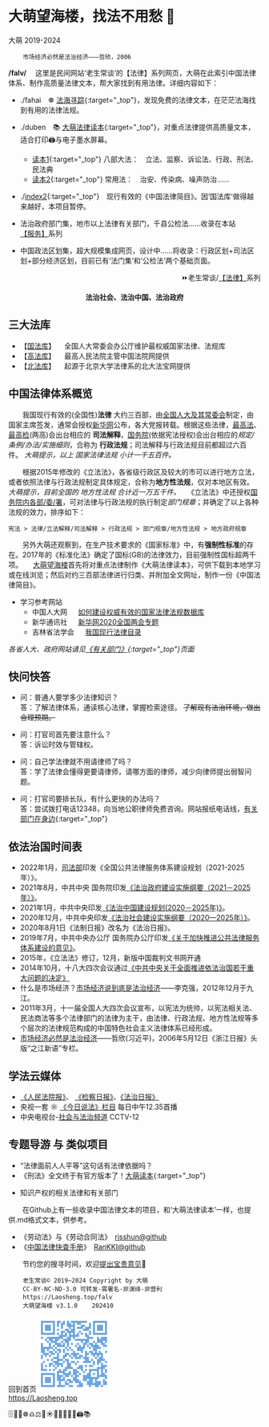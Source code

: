 大萌望海楼，找法不用愁 🗼
====================
大萌	2019-2024
<base target="_blank">
<link rel="canonical" href="https://Laosheng.top/falv/" />

		市场经济必然是法治经济———哲欣，2006

**/falv/**	　这里是民间网站‘老生常谈’的【法律】系列网页，大萌在此索引中国法律体系、制作高质量法律文本，帮大家找到有用法律。详细内容如下：

+	./fahai　☸️ [法海寻踪](fahai){:target="_top"}，发现免费的法律文本，在茫茫法海找到有用的法律法规。
+	./duben　📚 [大萌法律读本](duben){:target="_top"}，对重点法律提供高质量文本，适合打印🖨与电子墨水屏幕。
	+ [读本1](duben1){:target="_top"} 八部大法：　立法、监察、诉讼法、行政、刑法、民法典
	+ [读本2](duben2){:target="_top"} 常用法：　治安、传染病、噪声防治……
+	./[index2](./index2){:target="_top"}　现行有效的《中国法律简目》。因‘国法库’做得越来越好，本项目暂停。

+	法治政府部门集，地市以上法律有关部门，千县公检法……收录在本站[【服务】](../fuwu)系列
+	中国政法区划集，超大规模集成网页，设计中……将收录：行政区划+司法区划+部分经济区划，目前已有‘法门集’和‘公检法’两个基础页面。

<div align="right">
⏩老生常谈/<a href="https://Laosheng.top/falv" target="_top" title="大萌望海楼">【法律】</a>系列
</div>
<p align="center"><b>法治社会、法治中国、法治政府</b></p>


三大法库
--------

*	【[国法库](https://flk.npc.gov.cn/)】 　全国人大常委会办公厅维护最权威国家法律、法规库
*	【[高法库](https://www.chinacourt.org/law.shtml)】 　最高人民法院主管中国法院网提供
*	【[北法库](https://www.pkulaw.com/law)】 　起源于北京大学法律系的北大法宝网提供


中国法律体系概览
-----------------

　　我国现行有效的(全国性)**法律** 大约三百部，由[全国人大及其常委会](http://www.npc.gov.cn "中国人大网")制定，由国家主席签发，通常会授权[新华网](http://www.xinhuanet.com)公布，各大党报转载。根据这些法律，[最高法](http://www.court.gov.cn)、[最高检](https://www.spp.gov.cn)(两高)会出台相应的 **司法解释**，[国务院](http://www.gov.cn)(依据宪法授权)会出台相应的*规定/条例/办法/实施细则*，合称为 **行政法规**；司法解释与行政法规目前都超过六百件。 *大萌提示，以上 国家法律法规 小计一千五百件。*

　　根据2015年修改的《立法法》，各省级行政区及较大的市可以进行地方立法，或者依照法律与行政法规制定具体规定，合称为**地方性法规**，仅对本地区有效。 *大萌提示，目前全国的 地方性法规 合计近一万五千件。*　　《立法法》中还授权[国务院内各部/委/署](/fuwu "有关部门在这里")，可对法律与行政法规的执行制定*部门规章*；并确定了以上各种法规的效力，排序如下：

	宪法 > 法律/立法解释/司法解释 > 行政法规 > 部门规章/地方性法规 > 地方政府规章

　　另外大萌还观察到，在生产技术要求的《国家标准》中，有**强制性标准**的存在。2017年的《标准化法》确定了国标(GB)的法律效力，目前强制性国标超两千项。　　[大萌望海楼](https://Laosheng.top/falv)首先将对重点法律制作《大萌法律读本》，可供下载到本地学习或在线浏览；然后对约三百部法律进行归类、并附加全文网址，制作一份《中国法律简目》。

* 学习参考网站
	- 中国人大网 　 	[如何建设权威有效的国家法律法规数据库](http://www.npc.gov.cn/npc/c30834/201906/3104caba7bc9498da69d6864b7e19132.shtml)
	- 新华通讯社 　 	[新华网2020全国两会专题](http://www.xinhuanet.com/politics/2020lh )
	- 吉林省法学会 　 	[我国现行法律目录](http://www.jlfxhw.com/flml/index.jhtml )

*各省人大、政府网站请见[《有关部门》](../fuwu/){:target="_top"}页面*



快问快答
--------

* 问：普通人要学多少法律知识？  
  答：了解法律体系，通读核心法律，掌握检索途径。  ~~了解现有法治环境，做出合理预期。~~

* 问：打官司首先要注意什么？  
  答：诉讼时效与管辖权。 <!-- 按三部诉讼法分为三种时效。民法三年，刑法五年~二十年，行政诉讼更短、分得更细。 -->

* 问：自己学法律就不用请律师了吗？  
  答：学了法律会懂得更要请律师，请哪方面的律师，减少向律师提出弱智问题。

* 问：打官司要排长队，有什么更快的办法吗？  
  答：尝试拨打电话12348，向当地公职律师免费咨询。网站报纸电话线，[有关部门在身边](../fuwu){:target="_top"}

<!-- + [自己打官司要做什么准备？]() （准备中）-->


依法治国时间表
-------------

-	2022年1月，[司法部](http://www.moj.gov.cn/pub/sfbgw/jgsz/jgszjgtj/ggflfwglj/ggflfwgljtjxw/202204/t20220407_452300.html)印发《全国公共法律服务体系建设规划（2021-2025年）》。
-	2021年8月，中共中央 国务院印发[《法治政府建设实施纲要（2021－2025年）》](http://www.gov.cn/zhengce/2021-08/11/content_5630802.htm)。
-	2021年1月，中共中央印发[《法治中国建设规划(2020－2025年)》](http://politics.people.com.cn/n1/2021/0111/c1001-31995033.html)。
-	2020年12月，中共中央印发[《法治社会建设实施纲要（2020—2025年）》](http://www.gov.cn/zhengce/2020-12/07/content_5567791.htm)。
-	2020年8月1日《法制日报》改名为《法治日报》。
-	2019年7月，中共中央办公厅 国务院办公厅印发[《关于加快推进公共法律服务体系建设的意见》](http://www.gov.cn/zhengce/2019-07/10/content_5408010.htm)。
-	2015年，《立法法》修订，12月，新版中国裁判文书网开通
-	2014年10月，十八大四次会议通过[《中共中央关于全面推进依法治国若干重大问题的决定》](http://cpc.people.com.cn/n/2014/1029/c64387-25927606.html)
-	什么是市场经济？[市场经济说到底是法治经济](http://finance.sina.com.cn/china/20121230/041914157371.shtml "时任副总理李克强在区域发展与改革座谈会上的发言")——李克强，2012年12月于九江。
-	2011年3月，十一届全国人大四次会议宣布，以宪法为统帅，以宪法相关法、民法商法等多个法律部门的法律为主干，由法律、行政法规、地方性法规等多个层次的法律规范构成的中国特色社会主义法律体系已经形成。
-	[市场经济必然是法治经济](http://zjrb.zjol.com.cn/html/2006-05/12/content_95276.htm "时任省委书记习近平发文")——哲欣(习近平)，2006年5月12日《浙江日报》头版“之江新语”专栏。


学法云媒体
---------

*	[《人民法院报》](http://rmfyb.chinacourt.org)、 [《检察日报》](http://newspaper.jcrb.com)、[《法治日报》](http://epaper.legaldaily.com.cn/fzrb/content/PaperIndex.htm "中央政法委机关报")
*	央视一套 ☼ [《今日说法》栏目](https://tv.cctv.com/lm/jrsf ) 每日中午12.35首播
*	中央电视台-[社会与法治频道](https://tv.cctv.com/live/cctv12) CCTV-12



专题导游 与 类似项目
------------------

+	“法律面前人人平等”这句话有法律依据吗？
+	《刑法》全文终于有官方版本了！[大萌读本](https://laosheng.top/falv/duben/2020-xingfa.txt){:target="_top"}
*	知识产权的相关法律和有关部门

　　在Github上有一些收录中国法律文本的项目，和‘大萌法律读本’一样，也提供.md格式文本，供参考。

*	《劳动法》与《劳动合同法》　[risshun@github](https://github.com/risshun/Chinese_Laws)
*	《[中国法律快查手册](https://lawrefbook.github.io/)》　[RanKKI@github](https://github.com/RanKKI/LawRefBook)



　　节约您的搜寻时间，欢迎[提出宝贵意见](https://laosheng.top/c/author)🙇

```
	老生常谈© 2019~2024	Copyright by 大萌
	CC-BY-NC-ND-3.0	可转发-需署名-非演绎-非营利
	https://Laosheng.top/falv
	大萌望海楼 v3.1.0	202410
```

回到首页<a href=".." title="返回老生常谈首页"><img src="../indexQR-Blue.png" /></a>  
https://Laosheng.top  
<!-- Global site tag (gtag.js) - Google Analytics -->
<script async src="https://www.googletagmanager.com/gtag/js?id=UA-179794713-1"></script>
<script>  window.dataLayer = window.dataLayer || [];
  function gtag(){dataLayer.push(arguments);}
  gtag('js', new Date());  gtag('config', 'UA-179794713-1');
</script>
🗄️📃📑☸️♎⚖️🌅☀️📕📘📗📙📖🖨️📚
